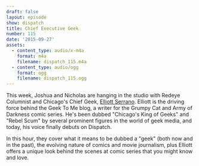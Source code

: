 ```yaml
---
draft: false
layout: episode
show: dispatch
title: Chief Executive Geek
number: 115
date: '2015-09-27'
assets:
  - content_type: audio/x-m4a
    format: m4a
    filename: dispatch_115.m4a
  - content_type: audio/ogg
    format: ogg
    filename: dispatch_115.ogg
---
```

This week, Joshua and Nicholas are hanging in the studio with Redeye Columnist and Chicago's Chief Geek, [Elliott Serrano](http://geektome.net). Elliott is the driving force behind the Geek To Me blog, a writer for the Grumpy Cat and Army of Darkness comic series. He's been dubbed "Chicago's King of Geeks" and "Rebel Scum" by several prominent figures in the world of geek media, and today, his voice finally debuts on Dispatch.

In this hour, they cover what it means to be dubbed a "geek" (both now and in the past), the evolving nature of comics and movie journalism, plus Elliott offers a unique look behind the scenes at comic series that you might know and love.
